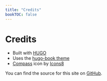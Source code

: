 ```yaml
---
title: "Credits"
bookTOC: false
---
```

# Credits
* Built with [HUGO](https://gohugo.io)
* Uses the [hugo-book theme](https://github.com/alex-shpak/hugo-book)
* [Compass](https://icons8.com/icon/80406/compass) icon by [Icons8](https://icons8.com)

You can find the source for this site on [GitHub](https://github.com/coconutlad/work).
